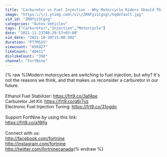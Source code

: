 ```yaml
---
title: "Carburetor vs Fuel Injection - Why Motorcycle Riders Should Think Again"
image: "https:\/\/i.ytimg.com\/vi\/ZRNfyz1Cgvg\/hqdefault.jpg"
vid_id: "ZRNfyz1Cgvg"
categories: "Autos-Vehicles"
tags: ["Carburetor","Injection","Motorcycle"]
date: "2021-11-23T08:20:57+03:00"
vid_date: "2021-10-30T15:00:30Z"
duration: "PT7M52S"
viewcount: "656927"
likeCount: "40411"
dislikeCount: "398"
channel: "FortNine"
---
```

{% raw %}Modern motorcycles are switching to fuel injection, but why? It's not the reasons we think, and that makes us reconsider a carburetor in our future.<br /><br />Ethanol Fuel Stabilizer: <a rel="nofollow" target="blank" href="https://frt9.co/3af4pe">https://frt9.co/3af4pe</a><br />Carburetor Jet Kit: <a rel="nofollow" target="blank" href="https://frt9.co/q6r7yz">https://frt9.co/q6r7yz</a><br />Electronic Fuel Injection Tuning: <a rel="nofollow" target="blank" href="https://frt9.co/31ogdo">https://frt9.co/31ogdo</a><br /><br />Support FortNine by using this link:<br /><a rel="nofollow" target="blank" href="https://frt9.co/a19lfg">https://frt9.co/a19lfg</a><br /><br />Connect with us:<br /><a rel="nofollow" target="blank" href="http://facebook.com/fortnine">http://facebook.com/fortnine</a><br /><a rel="nofollow" target="blank" href="http://instagram.com/fortnine">http://instagram.com/fortnine</a><br /><a rel="nofollow" target="blank" href="http://twitter.com/fortninecanada">http://twitter.com/fortninecanada</a>{% endraw %}
